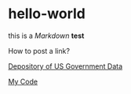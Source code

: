 # hello-world

this is a *Markdown* **test**


How to post a link?  

[Depository of US Government Data](https://data.gov)

[My Code](doc/test_hello.Rmd)
